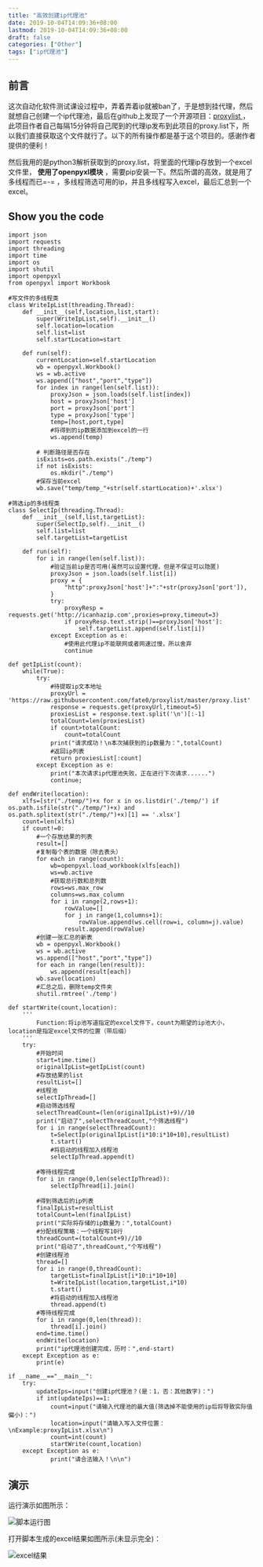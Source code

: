 ```yaml
---
title: "高效创建ip代理池"
date: 2019-10-04T14:09:36+08:00
lastmod: 2019-10-04T14:09:36+08:00
draft: false
categories: ["Other"]
tags: ["ip代理池"]
---
```


## 前言
这次自动化软件测试课设过程中，弄着弄着ip就被ban了，于是想到挂代理，然后就想自己创建一个ip代理池，最后在github上发现了一个开源项目：[proxylist
][link0]，此项目作者自己每隔15分钟将自己爬到的代理ip发布到此项目的proxy.list下，所以我们直接获取这个文件就行了。以下的所有操作都是基于这个项目的。感谢作者提供的便利！

然后我用的是python3解析获取到的proxy.list，将里面的代理ip存放到一个excel文件里， **使用了openpyxl模块** ，需要pip安装一下。然后所谓的高效，就是用了多线程而已=-= ，多线程筛选可用的ip，并且多线程写入excel，最后汇总到一个excel。

## Show you the code
	import json
	import requests
	import threading
	import time
	import os
	import shutil
	import openpyxl
	from openpyxl import Workbook
	
	#写文件的多线程类
	class WriteIpList(threading.Thread):
	    def __init__(self,location,list,start):
	        super(WriteIpList,self).__init__()
	        self.location=location
	        self.list=list
	        self.startLocation=start
	        
	    def run(self):
	        currentLocation=self.startLocation
	        wb = openpyxl.Workbook()
	        ws = wb.active
	        ws.append(["host","port","type"])
	        for index in range(len(self.list)):
	            proxyJson = json.loads(self.list[index])
	            host = proxyJson['host']
	            port = proxyJson['port']
	            type = proxyJson['type']
	            temp=[host,port,type]
	            #将得到的ip数据添加到excel的一行
	            ws.append(temp)
	        
	        # 判断路径是否存在
	        isExists=os.path.exists("./temp")
	        if not isExists:
	            os.mkdir("./temp")
	        #保存当前excel
	        wb.save("temp/temp_"+str(self.startLocation)+'.xlsx')
	
	#筛选ip的多线程类
	class SelectIp(threading.Thread):
	    def __init__(self,list,targetList):
	        super(SelectIp,self).__init__()
	        self.list=list
	        self.targetList=targetList
	        
	    def run(self):
	        for i in range(len(self.list)):
	            #验证当前ip是否可用(虽然可以设置代理，但是不保证可以隐匿)
	            proxyJson = json.loads(self.list[i])
	            proxy = {
	                "http":proxyJson['host']+":"+str(proxyJson['port']),
	            }
	            try:
	                proxyResp = requests.get('http://icanhazip.com',proxies=proxy,timeout=3)
	                if proxyResp.text.strip()==proxyJson['host']:
	                    self.targetList.append(self.list[i])
	            except Exception as e:
	                #使用此代理ip不能联网或者网速过慢，所以舍弃
	                continue
	
	def getIpList(count):
	    while(True):
	        try:
	            #待提取ip文本地址
	            proxyUrl = 'https://raw.githubusercontent.com/fate0/proxylist/master/proxy.list'
	            response = requests.get(proxyUrl,timeout=5)
	            proxiesList = response.text.split('\n')[:-1]
	            totalCount=len(proxiesList)
	            if count>totalCount:
	                count=totalCount
	            print("请求成功！\n本次捕获到的ip数量为：",totalCount)
	            #返回ip列表
	            return proxiesList[:count]
	        except Exception as e:
	            print("本次请求ip代理池失败，正在进行下次请求......")
	            continue;
	
	def endWrite(location):
	    xlfs=[str("./temp/")+x for x in os.listdir('./temp/') if os.path.isfile(str("./temp/")+x) and os.path.splitext(str("./temp/")+x)[1] == '.xlsx']
	    count=len(xlfs)
	    if count!=0:
	        #一个存放结果的列表
	        result=[]
	        #复制每个表的数据（除去表头）
	        for each in range(count):
	            wb=openpyxl.load_workbook(xlfs[each])
	            ws=wb.active
	            #获取总行数和总列数
	            rows=ws.max_row
	            columns=ws.max_column
	            for i in range(2,rows+1):
	                rowValue=[]
	                for j in range(1,columns+1):
	                    rowValue.append(ws.cell(row=i, column=j).value)
	                result.append(rowValue)
	        #创建一张汇总的新表
	        wb = openpyxl.Workbook()
	        ws = wb.active
	        ws.append(["host","port","type"])
	        for each in range(len(result)):
	            ws.append(result[each])
	        wb.save(location)
	        #汇总之后，删除temp文件夹
	        shutil.rmtree('./temp')
	        
	def startWrite(count,location):
	    '''
	        Function:将ip池写道指定的excel文件下，count为期望的ip池大小，location是指定excel文件的位置（带后缀）
	    '''
	    try:
	        #开始时间
	        start=time.time()
	        originalIpList=getIpList(count)
	        #存放结果的list
	        resultList=[]
	        #线程池
	        selectIpThread=[]
	        #启动筛选线程
	        selectThreadCount=(len(originalIpList)+9)//10
	        print("启动了",selectThreadCount,"个筛选线程")
	        for i in range(selectThreadCount):
	            t=SelectIp(originalIpList[i*10:i*10+10],resultList)
	            t.start()
	            #将启动的线程加入线程池
	            selectIpThread.append(t)
	            
	        #等待线程完成
	        for i in range(0,len(selectIpThread)):
	            selectIpThread[i].join()
	        
	        #得到筛选后的ip列表
	        finalIpList=resultList
	        totalCount=len(finalIpList)
	        print("实际将存储的ip数量为：",totalCount)
	        #分配线程策略：一个线程写10行
	        threadCount=(totalCount+9)//10
	        print("启动了",threadCount,"个写线程")
	        #创建线程池
	        thread=[]
	        for i in range(0,threadCount):
	            targetList=finalIpList[i*10:i*10+10]
	            t=WriteIpList(location,targetList,i*10)
	            t.start()
	            #将启动的线程加入线程池
	            thread.append(t)
	        #等待线程完成
	        for i in range(0,len(thread)):
	            thread[i].join()
	        end=time.time()
	        endWrite(location)
	        print("ip代理池创建完成，历时：",end-start)
	    except Exception as e:
	        print(e)
	        
	if __name__=="__main__":
	    try:
	        updateIps=input("创建ip代理池？(是：1，否：其他数字)：")
	        if int(updateIps)==1:
	            count=input("请输入代理池的最大值(筛选掉不能使用的ip后将导致实际值偏小)：")
	            location=input("请输入写入文件位置：\nExample:proxyIpList.xlsx\n")
	            count=int(count)
	            startWrite(count,location)
	    except Exception as e:
	            print("请合法输入！\n\n")

## 演示
运行演示如图所示：

![脚本运行图][p0]

打开脚本生成的excel结果如图所示(未显示完全)：

![excel结果][p1]


[link0]:https://github.com/fate0/proxylist
[p0]:./../media/20191004-1.png
[p1]:./../media/20191004-2.png